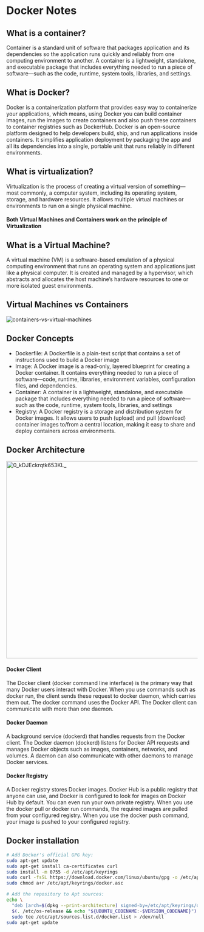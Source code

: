 # Docker Notes

## What is a container?
Container is a standard unit of software that packages application and its dependencies so the application runs quickly and reliably from one computing environment to another. A container is a lightweight, standalone, and executable package that includes everything needed to run a piece of software—such as the code, runtime, system tools, libraries, and settings.

## What is Docker?
Docker is a containerization platform that provides easy way to containerize your applications, which means, using Docker you can build container images, run the images to create containers and also push these containers to container registries such as DockerHub. Docker is an open-source platform designed to help developers build, ship, and run applications inside containers. It simplifies application deployment by packaging the app and all its dependencies into a single, portable unit that runs reliably in different environments.

## What is virtualization?
Virtualization is the process of creating a virtual version of something—most commonly, a computer system, including its operating system, storage, and hardware resources. It allows multiple virtual machines or environments to run on a single physical machine.

#### Both Virtual Machines and Containers work on the principle of Virtualization

## What is a Virtual Machine?
A virtual machine (VM) is a software-based emulation of a physical computing environment that runs an operating system and applications just like a physical computer. It is created and managed by a hypervisor, which abstracts and allocates the host machine’s hardware resources to one or more isolated guest environments.

## Virtual Machines vs Containers

![containers-vs-virtual-machines](https://github.com/user-attachments/assets/362a5506-e3b6-46c0-beb0-02e15a50e754)

## Docker Concepts

- Dockerfile: A Dockerfile is a plain-text script that contains a set of instructions used to build a Docker image
- Image: A Docker image is a read-only, layered blueprint for creating a Docker container. It contains everything needed to run a piece of software—code, runtime, libraries, environment variables, configuration files, and dependencies.
- Container: A container is a lightweight, standalone, and executable package that includes everything needed to run a piece of software—such as the code, runtime, system tools, libraries, and settings
- Registry: A Docker registry is a storage and distribution system for Docker images. It allows users to push (upload) and pull (download) container images to/from a central location, making it easy to share and deploy containers across environments.

## Docker Architecture

<img width="1024" height="519" alt="0_kDJEckrqtk653KL_" src="https://github.com/user-attachments/assets/be8af32e-aaa8-45ee-aec2-919231bfd9e3" />

#### Docker Client
The Docker client (docker command line interface) is the primary way that many Docker users interact with Docker. When you use commands such as docker run, the client sends these request to docker daemon, which carries them out. The docker command uses the Docker API. The Docker client can communicate with more than one daemon.

#### Docker Daemon
A background service (dockerd) that handles requests from the Docker client. The Docker daemon (dockerd) listens for Docker API requests and manages Docker objects such as images, containers, networks, and volumes. A daemon can also communicate with other daemons to manage Docker services.

#### Docker Registry
A Docker registry stores Docker images. Docker Hub is a public registry that anyone can use, and Docker is configured to look for images on Docker Hub by default. You can even run your own private registry. When you use the docker pull or docker run commands, the required images are pulled from your configured registry. When you use the docker push command, your image is pushed to your configured registry.

## Docker installation

```sh
# Add Docker's official GPG key:
sudo apt-get update
sudo apt-get install ca-certificates curl
sudo install -m 0755 -d /etc/apt/keyrings
sudo curl -fsSL https://download.docker.com/linux/ubuntu/gpg -o /etc/apt/keyrings/docker.asc
sudo chmod a+r /etc/apt/keyrings/docker.asc

# Add the repository to Apt sources:
echo \
  "deb [arch=$(dpkg --print-architecture) signed-by=/etc/apt/keyrings/docker.asc] https://download.docker.com/linux/ubuntu \
  $(. /etc/os-release && echo "${UBUNTU_CODENAME:-$VERSION_CODENAME}") stable" | \
  sudo tee /etc/apt/sources.list.d/docker.list > /dev/null
sudo apt-get update
```
